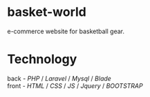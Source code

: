 # basket-world
e-commerce website for basketball gear.

# Technology
back - *PHP* / *Laravel* / *Mysql* / *Blade* <br/>
front - *HTML* / *CSS* / *JS* / *Jquery* / *BOOTSTRAP* 
